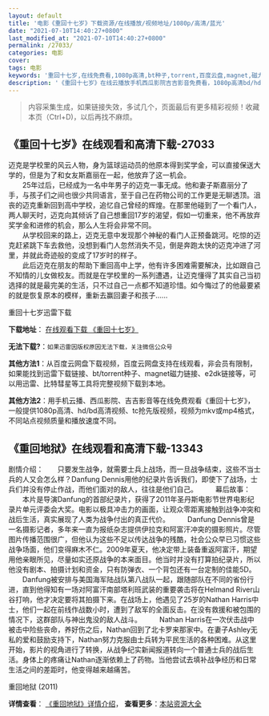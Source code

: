 ```yaml
---
layout: default
title: '电影《重回十七岁》下载资源/在线播放/视频地址/1080p/高清/蓝光'
date: "2021-07-10T14:40:27+0800"
last_modified_at: "2021-07-10T14:40:27+0800"
permalink: /27033/
categories: 电影
cover:
tags: 电影
keywords: '重回十七岁,在线免费看,1080p高清,bt种子,torrent,百度云盘,magnet,磁力链,迅雷下载资源'
description: '《重回十七岁》在线云播放手机西瓜影院吉吉影音免费看，1080p高清bd/hd未删减完整版和tc抢先枪版，mkv/mp4格式，附带bt/torrent种子、magnet/磁力链、百度云盘、网盘资源迅雷下载链接'
---
```


>内容采集生成，如果链接失效，多试几个，页面最后有更多精彩视频！收藏本页（Ctrl+D)，以后再找不麻烦。


## 《重回十七岁》在线观看和高清下载-27033

迈克是学校里的风云人物，身为篮球运动员的他原本得到奖学金，可以直接保送大学的，但是为了和女友斯嘉丽在一起，他放弃了这一机会。<br />　　25年过后，已经成为一名中年男子的迈克一事无成。他和妻子斯嘉丽分了手，与孩子们之间也很少共同语言，至于自己在药物公司的工作更是无聊透顶。沮丧的迈克重新回到高中学校，追忆自己曾经的辉煌。在那里他碰到了一个看门人，两人聊天时，迈克向其倾诉了自己想重回17岁的渴望，假如一切重来，他不再放弃奖学金和进修的机会，那么人生将会非常不同。<br />　　从学校回来的路上，迈克无意中发现那个神秘的看门人正预备跳河。吃惊的迈克赶紧跳下车去救他，没想到看门人忽然消失不见，倒是奔跑太快的迈克冲进了河里，并就此奇迹般的变成了17岁时的样子。<br />　　此后迈克在朋友的帮助下重回高中上学，他有许多困难需要解决，比如跟自己不知情的儿女做校友。而就是在学校里的一系列遭遇，让迈克懂得了其实自己当初选择的就是最完美的生活，只不过自己一点都不知道珍惜。如今悔过了的他最要紧的就是恢复原本的模样，重新去赢回妻子和孩子&hellip;…


重回十七岁迅雷下载

**下载地址**： [在线观看下载 《重回十七岁》](https://www.993dy.com//vod-detail-id-21281.html) 


**无法下载?**：`如果迅雷因版权原因无法下载，关注微信公众号 `

**其他方法1**：从百度云网盘下载视频，百度云网盘支持在线观看，非会员有限制，如果能找到迅雷下载链接、bt/torrent种子、magnet磁力链接、e2dk链接等，可以用迅雷、比特彗星等工具将完整视频下载到本地。

**其他方法2**：用手机云播、西瓜影院、吉吉影音等在线免费观看《重回十七岁》，一般提供1080p高清、hd/bd高清视频、tc抢先版视频，视频为mkv或mp4格式，不同站点视频质量和播放速度不同。


## 《重回地狱》在线观看和高清下载-13343

剧情介绍：　　只要发生战争，就需要士兵上战场，而一旦战争结束，这些不当士兵的人又会怎么样？Danfung Dennis用他的纪录片告诉我们，即使下了战场，士兵们并没有停止作战，而他们面对的敌人，往往是他们自己。   　　幕后故事：  　　本片是导演Danfung的首部纪录片，获得了2011年圣丹斯电影节世界电影纪录片单元评委会大奖。电影以极具冲击力的画面，让观众零距离接触到战争冲突和战后生活，真实展现了人类为战争付出的真正代价。  　　Danfung Dennis曾是一名摄影记者，多年来一直为报纸杂志提供伊拉克和阿富汗冲突的摄影照片。尽管图片传播范围很广，但他认为这些不足以传达战争的残酷，社会公众早已习惯这些战争场面，他们变得麻木不仁。2009年夏天，他决定带上装备重返阿富汗，期望用他亲眼所见，尽量如实还原战争的本来面目。他当时并没有打算拍纪录片，所以他没有剧本、拍摄计划和资金，只有防弹衣、一个背包还有一台定制的佳能5D。  　　Danfung被安排与美国海军陆战队第八战队一起，跟随部队在不同的省份行进，直到他得知有一场对阿富汗南部塔利班武装的重要袭击将在Helmand River山谷打响，他才决定要将其拍摄下来。在战场上，他遇见了25岁的Nathan Harris中士，他们一起在前线作战数小时，遭到了敌军的全面反击。在没有救援和被包围的情况下，这群部队与神出鬼没的敌人战斗。  　　Nathan Harris在一次伏击战中被击中险些丧命，养好伤之后，Nathan回到了北卡罗来那家中。在妻子Ashley无私的爱和鼓励支持下，Nathan努力克服由士兵转为平民生活的各种困难。从这里开始，影片的视角进行了转换，从战争纪实新闻报道转向一个普通士兵的战后生活。身体上的疼痛让Nathan逐渐依赖上了药物。当他尝试去填补战争经历和日常生活之间的差距时，他变得越来越痛苦。


重回地狱 (2011)

**详情查看**： [《重回地狱》详情介绍](/movie/13343/)， **查看更多**：[本站资源大全](/movie/t/all/)

